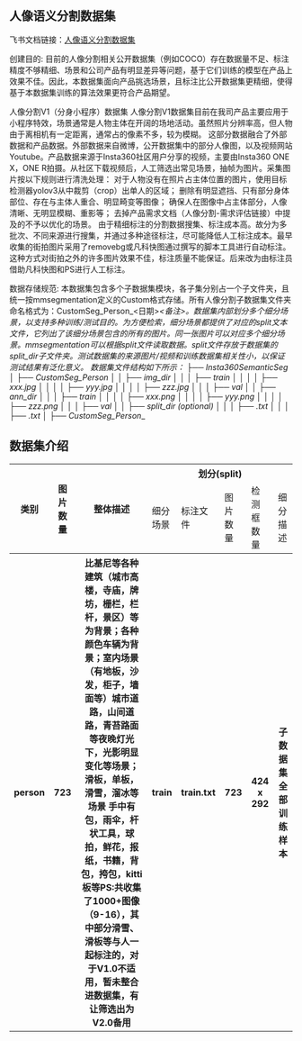 
## 人像语义分割数据集
飞书文档链接：[人像语义分割数据集 ](https://arashivision.feishu.cn/wiki/wikcnPx3plkKzBfP2PJdrFGZ0Ef)  


创建目的: 目前的人像分割相关公开数据集（例如COCO）存在数据量不足、标注精度不够精细、场景和公司产品有明显差异等问题，基于它们训练的模型在产品上效果不佳。因此，本数据集面向产品挑选场景，且标注比公开数据集更精细，使得基于本数据集训练的算法效果更符合产品期望。

人像分割V1（分身小程序）数据集
人像分割V1数据集目前在我司产品主要应用于小程序特效，场景通常是人物主体在开阔的场地活动。虽然照片分辨率高，但人物由于离相机有一定距离，通常占的像素不多，较为模糊。
这部分数据融合了外部数据和产品数据。外部数据来自微博，公开数据集中的部分人像图，以及视频网站Youtube。产品数据来源于Insta360社区用户分享的视频，主要由Insta360 ONE X，ONE R拍摄。从社区下载视频后，人工筛选出常见场景，抽帧为图片。采集图片按以下规则进行清洗处理：
对于人物没有在照片占主体位置的图片，使用目标检测器yolov3从中裁剪（crop）出单人的区域；
删除有明显遮挡、只有部分身体部位、存在与主体人重合、明显畸变等图像；
确保人在图像中占主体部分，人像清晰、无明显模糊、重影等；
去掉产品需求文档（人像分割-需求评估链接）中提及的不予以优化的场景。
由于精细标注的分割数据搜集、标注成本高。故分为多批次、不同来源进行搜集，并通过多种途径标注，尽可能降低人工标注成本。最早收集的街拍图片采用了removebg或凡科快图通过撰写的脚本工具进行自动标注。这种方式对街拍之外的许多图片效果不佳，标注质量不能保证。后来改为由标注员借助凡科快图和PS进行人工标注。

数据存储规范: 本数据集包含多个子数据集模块，各子集分别占一个子文件夹，且统一按mmsegmentation定义的Custom格式存储。所有人像分割子数据集文件夹命名格式为：CustomSeg_Person_<日期>_<备注>。数据集内部划分多个细分场景，以支持多种训练/测试目的。为方便检索，细分场景都提供了对应的split文本文件，它列出了该细分场景包含的所有的图片。同一张图片可以对应多个细分场景。mmsegmentation可以根据split文件读取数据。split文件存放于数据集的split_dir子文件夹。测试数据集的来源图片/视频和训练数据集相关性小，以保证测试结果有泛化意义。
 数据集文件结构如下所示：
├── Insta360SemanticSeg
│ ├── CustomSeg_Person_<date-1>_<aaa>
│ │ ├── img_dir
│ │ │ ├── train
│ │ │ │ ├── xxx.jpg
│ │ │ │ ├── yyy.jpg
│ │ │ │ ├── zzz.jpg
│ │ │ ├── val
│ │ ├── ann_dir
│ │ │ ├── train
│ │ │ │ ├── xxx.png
│ │ │ │ ├── yyy.png
│ │ │ │ ├── zzz.png
│ │ │ ├── val
│ │ ├── split_dir (optional)
│ │ │ ├── <split-1>.txt
│ │ │ ├── <split-2>.txt
│ ├── CustomSeg_Person_<date-2>_<bbb>

## 数据集介绍

<table>
    <tr>
        <th rowspan="2"> 类别 </th> 
        <th rowspan="2"> 图片数量 </th> 
        <th rowspan="2"> 整体描述 </th> 
        <th colspan="5"> 划分(split) </th>  
    </tr>
    <tr> 
        <td> 细分场景 </td>
        <td> 标注文件 </td>
        <td> 图片数量 </td>
        <td> 检测框数量 </td>
        <td> 细分描述 </td>
    </tr>
    <tr> 
        <th> person  </th>  
        <th> 723 </th> 
        <th> 比基尼等各种建筑（城市高楼，寺庙，牌坊，栅栏，栏杆，景区）等为背景；各种颜色车辆为背景；室内场景（有地板，沙发，柜子，墙面等）城市道路，山间道路，青苔路面等夜晚灯光下，光影明显变化等场景；滑板，单板，滑雪，溜冰等场景 手中有包，雨伞，杆状工具，球拍，鲜花，报纸，书籍，背包，挎包，kitti板等PS:共收集了1000+图像（9-16），其中部分滑雪、滑板等与人一起标注的，对于V1.0不适用，暂未整合进数据集，有让筛选出为V2.0备用 </th> 
        <th> train  </th> 
        <th> train.txt  </th>  
        <th> 723 </th> 
        <th> 424 x 292  </th> 
        <th> 子数据集全部训练样本  </th>   
    </tr>
</table>
